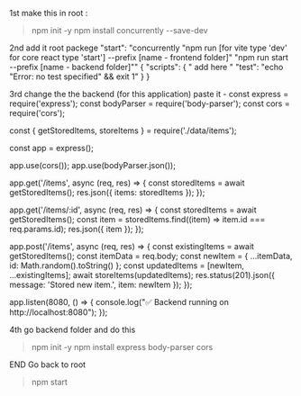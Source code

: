 1st
make this in root :
> npm init -y
> npm install concurrently --save-dev

2nd
add it root packege
"start": "concurrently \"npm run [for vite type 'dev' for core react type 'start'] --prefix [name - frontend folder]\" \"npm run start --prefix [name - backend folder]\""
{
  "scripts": {
    " add here "
    "test": "echo \"Error: no test specified\" && exit 1"
  }
}

3rd
change the the backend (for this application)
paste it -
const express = require('express');
const bodyParser = require('body-parser');
const cors = require('cors');

const { getStoredItems, storeItems } = require('./data/items');

const app = express();

app.use(cors());
app.use(bodyParser.json());

app.get('/items', async (req, res) => {
  const storedItems = await getStoredItems();
  res.json({ items: storedItems });
});

app.get('/items/:id', async (req, res) => {
  const storedItems = await getStoredItems();
  const item = storedItems.find((item) => item.id === req.params.id);
  res.json({ item });
});

app.post('/items', async (req, res) => {
  const existingItems = await getStoredItems();
  const itemData = req.body;
  const newItem = { ...itemData, id: Math.random().toString() };
  const updatedItems = [newItem, ...existingItems];
  await storeItems(updatedItems);
  res.status(201).json({ message: 'Stored new item.', item: newItem });
});

app.listen(8080, () => {
  console.log("✅ Backend running on http://localhost:8080");
});


4th
go backend folder and do this
> npm init -y
> npm install express body-parser cors

END
Go back to root 
> npm start